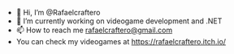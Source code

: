 - 👋 Hi, I’m @Rafaelcraftero
- 🌱 I’m currently working on videogame development and .NET
- 📫 How to reach me rafaelcraftero@gmail.com
- You can check my videogames at https://rafaelcraftero.itch.io/
<!---
Rafaelcraftero/Rafael is a ✨ special ✨ repository because its `README.md` (this file) appears on your GitHub profile.
You can click the Preview link to take a look at your changes.
--->
